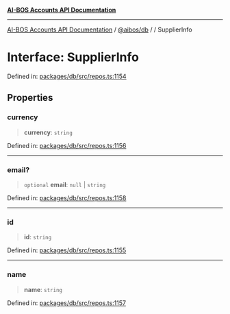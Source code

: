 [**AI-BOS Accounts API Documentation**](../../../README.md)

***

[AI-BOS Accounts API Documentation](../../../README.md) / [@aibos/db](../README.md) / [](../README.md) / SupplierInfo

# Interface: SupplierInfo

Defined in: [packages/db/src/repos.ts:1154](https://github.com/pohlai88/accounts/blob/48103fb36d28b2b9bfb33472b6de2f719773cde9/packages/db/src/repos.ts#L1154)

## Properties

### currency

> **currency**: `string`

Defined in: [packages/db/src/repos.ts:1156](https://github.com/pohlai88/accounts/blob/48103fb36d28b2b9bfb33472b6de2f719773cde9/packages/db/src/repos.ts#L1156)

***

### email?

> `optional` **email**: `null` \| `string`

Defined in: [packages/db/src/repos.ts:1158](https://github.com/pohlai88/accounts/blob/48103fb36d28b2b9bfb33472b6de2f719773cde9/packages/db/src/repos.ts#L1158)

***

### id

> **id**: `string`

Defined in: [packages/db/src/repos.ts:1155](https://github.com/pohlai88/accounts/blob/48103fb36d28b2b9bfb33472b6de2f719773cde9/packages/db/src/repos.ts#L1155)

***

### name

> **name**: `string`

Defined in: [packages/db/src/repos.ts:1157](https://github.com/pohlai88/accounts/blob/48103fb36d28b2b9bfb33472b6de2f719773cde9/packages/db/src/repos.ts#L1157)

